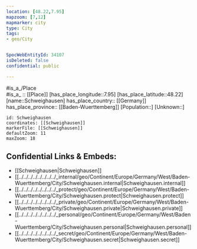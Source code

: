 ```yaml
---
location: [48.22,7.95] 
mapzoom: [7,12] 
mapmarker: city 
type: City
tags:
- geo/City


SpocWebEntityId: 34107
isDeleted: false
confidential: public

---
```

#is_a_/Place  
#is_a_ :: [[Place]] 
[has_place_longitude::7.95] 
[has_place_latitude::48.22] 
[name::Schweighausen] 
has_place_country:: [[Germany]]  
has_place_province:: [[Baden-Wuerttemberg]] 
[Population::] 
[Unknown::] 


```leaflet
id: Schweighausen
coordinates: [[Schweighausen]] 
markerFile: [[Schweighausen]] 
defaultZoom: 11 
maxZoom: 18
```


## Confidential Links & Embeds: 
- [[Schweighausen|Schweighausen]]  
- [[../../../../../../../../_internal/geo/Continent/Europe/Germany/West/Baden-Wuerttemberg/City/Schweighausen.internal|Schweighausen.internal]] 
- [[../../../../../../../../_protect/geo/Continent/Europe/Germany/West/Baden-Wuerttemberg/City/Schweighausen.protect|Schweighausen.protect]] 
- [[../../../../../../../../_private/geo/Continent/Europe/Germany/West/Baden-Wuerttemberg/City/Schweighausen.private|Schweighausen.private]] 
- [[../../../../../../../../_personal/geo/Continent/Europe/Germany/West/Baden-Wuerttemberg/City/Schweighausen.personal|Schweighausen.personal]] 
- [[../../../../../../../../_secret/geo/Continent/Europe/Germany/West/Baden-Wuerttemberg/City/Schweighausen.secret|Schweighausen.secret]] 
